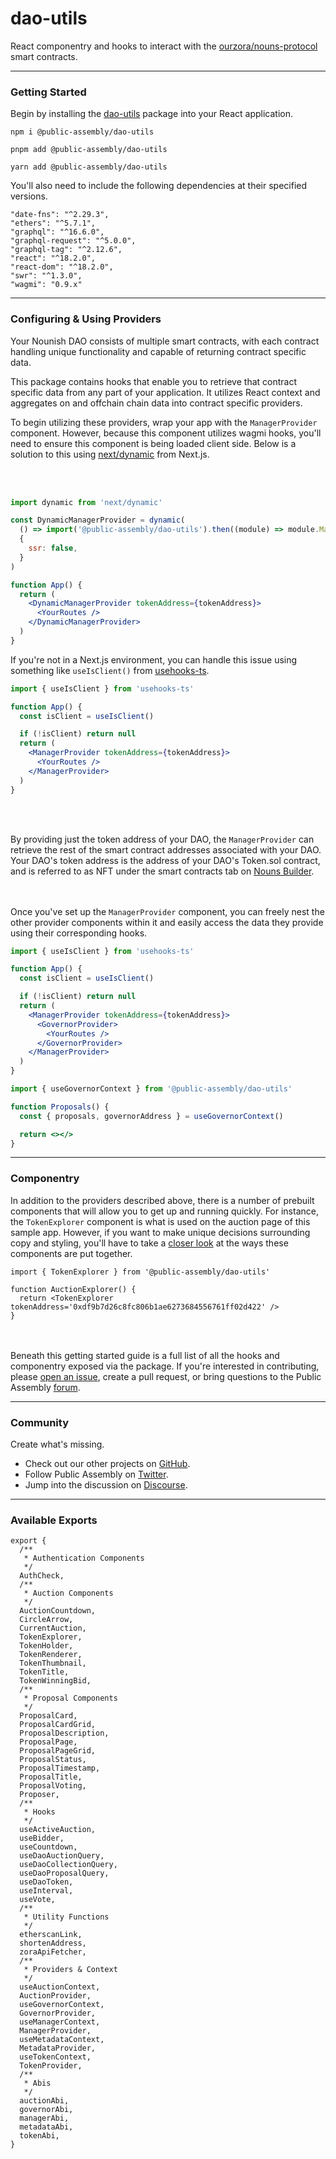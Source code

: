 # **dao-utils**

React componentry and hooks to interact with the [ourzora/nouns-protocol](https://github.com/ourzora/nouns-protocol) smart contracts.

---

### **Getting Started**

Begin by installing the [dao-utils](https://www.npmjs.com/package/@public-assembly/dao-utils?activeTab=versions) package into your React application.

`npm i @public-assembly/dao-utils`

`pnpm add @public-assembly/dao-utils`

`yarn add @public-assembly/dao-utils`

You'll also need to include the following dependencies at their specified versions.

```
"date-fns": "^2.29.3",
"ethers": "^5.7.1",
"graphql": "^16.6.0",
"graphql-request": "^5.0.0",
"graphql-tag": "^2.12.6",
"react": "^18.2.0",
"react-dom": "^18.2.0",
"swr": "^1.3.0",
"wagmi": "0.9.x"
```

---

### **Configuring & Using Providers**

Your Nounish DAO consists of multiple smart contracts, with each contract handling unique functionality and capable of returning contract specific data.

This package contains hooks that enable you to retrieve that contract specific data from any part of your application. It utilizes React context and aggregates on and offchain chain data into contract specific providers.

To begin utilizing these providers, wrap your app with the `ManagerProvider` component. However, because this component utilizes wagmi hooks, you'll need to ensure this component is being loaded client side. Below is a solution to this using [next/dynamic](https://nextjs.org/docs/advanced-features/dynamic-import) from Next.js.

<br></br>

```jsx
import dynamic from 'next/dynamic'

const DynamicManagerProvider = dynamic(
  () => import('@public-assembly/dao-utils').then((module) => module.ManagerProvider),
  {
    ssr: false,
  }
)

function App() {
  return (
    <DynamicManagerProvider tokenAddress={tokenAddress}>
      <YourRoutes />
    </DynamicManagerProvider>
  )
}
```

If you're not in a Next.js environment, you can handle this issue using something like `useIsClient()` from [usehooks-ts](https://usehooks-ts.com/react-hook/use-is-client).

```jsx
import { useIsClient } from 'usehooks-ts'

function App() {
  const isClient = useIsClient()

  if (!isClient) return null
  return (
    <ManagerProvider tokenAddress={tokenAddress}>
      <YourRoutes />
    </ManagerProvider>
  )
}
```

<br></br>

By providing just the token address of your DAO, the `ManagerProvider` can retrieve the rest of the smart contract addresses associated with your DAO. Your DAO's token address is the address of your DAO's Token.sol contract, and is referred to as NFT under the smart contracts tab on [Nouns Builder](https://nouns.build/).

<br></br>
Once you've set up the `ManagerProvider` component, you can freely nest the other provider components within it and easily access the data they provide using their corresponding hooks.

```jsx
import { useIsClient } from 'usehooks-ts'

function App() {
  const isClient = useIsClient()

  if (!isClient) return null
  return (
    <ManagerProvider tokenAddress={tokenAddress}>
      <GovernorProvider>
        <YourRoutes />
      </GovernorProvider>
    </ManagerProvider>
  )
}
```

```jsx
import { useGovernorContext } from '@public-assembly/dao-utils'

function Proposals() {
  const { proposals, governorAddress } = useGovernorContext()

  return <></>
}
```

---

### **Componentry**

In addition to the providers described above, there is a number of prebuilt components that will allow you to get up and running quickly. For instance, the `TokenExplorer` component is what is used on the auction page of this sample app. However, if you want to make unique decisions surrounding copy and styling, you'll have to take a [closer look](https://github.com/public-assembly/dao-utils/blob/main/packages/dao-utils/src/components/TokenExplorer.tsx) at the ways these components are put together.

```
import { TokenExplorer } from '@public-assembly/dao-utils'

function AuctionExplorer() {
  return <TokenExplorer tokenAddress='0xdf9b7d26c8fc806b1ae6273684556761ff02d422' />
}
```

<br></br>
Beneath this getting started guide is a full list of all the hooks and componentry exposed via the package. If you're interested in contributing, please [open an issue](https://github.com/public-assembly/dao-utils/issues/new), create a pull request, or bring questions to the Public Assembly [forum](https://forum.public---assembly.com/).

---

### **Community**

Create what's missing.

- Check out our other projects on [GitHub](https://github.com/orgs/public-assembly/repositories).
- Follow Public Assembly on [Twitter](https://twitter.com/pblcasmbly).
- Jump into the discussion on [Discourse](https://forum.public---assembly.com/).

---

### **Available Exports**

```
export {
  /**
   * Authentication Components
   */
  AuthCheck,
  /**
   * Auction Components
   */
  AuctionCountdown,
  CircleArrow,
  CurrentAuction,
  TokenExplorer,
  TokenHolder,
  TokenRenderer,
  TokenThumbnail,
  TokenTitle,
  TokenWinningBid,
  /**
   * Proposal Components
   */
  ProposalCard,
  ProposalCardGrid,
  ProposalDescription,
  ProposalPage,
  ProposalPageGrid,
  ProposalStatus,
  ProposalTimestamp,
  ProposalTitle,
  ProposalVoting,
  Proposer,
  /**
   * Hooks
   */
  useActiveAuction,
  useBidder,
  useCountdown,
  useDaoAuctionQuery,
  useDaoCollectionQuery,
  useDaoProposalQuery,
  useDaoToken,
  useInterval,
  useVote,
  /**
   * Utility Functions
   */
  etherscanLink,
  shortenAddress,
  zoraApiFetcher,
  /**
   * Providers & Context
   */
  useAuctionContext,
  AuctionProvider,
  useGovernorContext,
  GovernorProvider,
  useManagerContext,
  ManagerProvider,
  useMetadataContext,
  MetadataProvider,
  useTokenContext,
  TokenProvider,
  /**
   * Abis
   */
  auctionAbi,
  governorAbi,
  managerAbi,
  metadataAbi,
  tokenAbi,
}
```
